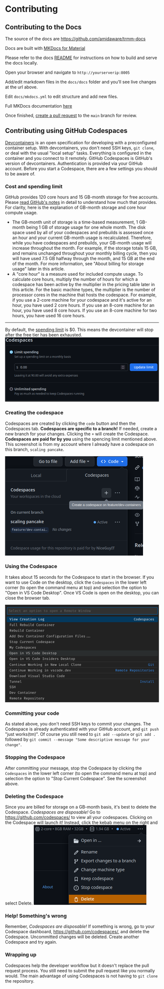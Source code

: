 # Contributing

## Contributing to the Docs

The source of the docs are <https://github.com/amidaware/trmm-docs>

Docs are built with [MKDocs for Material](https://squidfunk.github.io/mkdocs-material/)

Please refer to the docs [README](https://github.com/amidaware/trmm-docs) for instructions on how to build and serve the docs locally.

Open your browser and navigate to `http://yourserverip:8005`

Add/edit markdown files in the `docs/docs` folder and you'll see live changes at the url above.

Edit `docs/mkdocs.yml` to edit structure and add new files.

Full MKDocs documentation [here](https://squidfunk.github.io/mkdocs-material/getting-started/)

Once finished, [create a pull request](https://www.digitalocean.com/community/tutorials/how-to-create-a-pull-request-on-github) to the `main` branch for review.

## Contributing using GitHub Codespaces

[Devcontainers](https://devcontainers.org/) is an open specification for developing with a preconfigured container setup. With devcontainers, you don't need SSH keys, `git clone`, or deal with the usual "local setup" tasks. Everything is configured in the container and you connect to it remotely. GitHub Codespaces is GitHub's version of devcontainers. Authentication is provided via your GitHub account. Before you start a Codespace, there are a few settings you should to be aware of.

### Cost and spending limit

GitHub provides 120 core hours and 15 GB-month storage for free accounts. Please [read GitHub's notes](https://docs.github.com/en/billing/managing-billing-for-github-codespaces/about-billing-for-github-codespaces#monthly-included-storage-and-core-hours-for-personal-accounts) in detail to understand how much that provides. For clarity, here is the explanation of GB-month storage and core hour compute usage.

- The GB-month unit of storage is a time-based measurement, 1 GB-month being 1 GB of storage usage for one whole month. The disk space used by all of your codespaces and prebuilds is assessed once an hour and your current GB-month usage is recalculated. Therefore, while you have codespaces and prebuilds, your GB-month usage will increase throughout the month. For example, if the storage totals 15 GB, and remains unchanged throughout your monthly billing cycle, then you will have used 7.5 GB halfway through the month, and 15 GB at the end of the month. For more information, see "About billing for storage usage" later in this article.
- A "core hour" is a measure used for included compute usage. To calculate core hours, multiply the number of hours for which a codespace has been active by the multiplier in the pricing table later in this article. For the basic machine types, the multiplier is the number of processor cores in the machine that hosts the codespace. For example, if you use a 2-core machine for your codespace and it's active for an hour, you have used 2 core hours. If you use an 8-core machine for an hour, you have used 8 core hours. If you use an 8-core machine for two hours, you have used 16 core hours.

----
By default, the [spending limit](https://docs.github.com/en/billing/managing-billing-for-github-codespaces/managing-the-spending-limit-for-github-codespaces#managing-the-github-codespaces-spending-limit-for-your-personal-account) is $0. This means the devcontainer will stop after the free tier has been exhausted.
![Codespace spending limit](codespace-spending-limit.png)

### Creating the codespace

Codespaces are created by clicking the `code` button and then the Codespaces tab. **Codespaces are specific to a branch!** If needed, create a new branch for your changes. Clicking the `+` will create the Codespace. **Codespaces are paid for by you** using the spencing limit mentioned above. This screenshot is from my account where I already have a codespace on this branch, `scaling pancake`.

![Codespace creation](codespace-creation.png)

### Using the Codespace

It takes about 15 seconds for the Codespace to start in the browser. If you want to use Code on the desktop, click the `Codespaces` in the lower left corner (to open the command menu at top) and selection the option to "Open in VS Code Desktop". Once VS Code is open on the desktop, you can close the browser tab.

![Codespace open in code desktop](codespace-open-in-code-desktop.png)

### Committing your code

As stated above, you don't need SSH keys to commit your changes. The Codespace is already authenticated with your GitHub account, and `git push` "just works(tm)". Of course you still need to `git add --update` or `git add .` followed by `git commit --message "Some descriptive message for your change"`.

### Stopping the Codespace

After committing your message, stop the Codespace by clicking the `Codespaces` in the lower left corner (to open the command menu at top) and selection the option to "Stop Current Codespace". See the screenshot above.

### Deleting the Codespace

Since you are billed for storage on a GB-month basis, it's best to delete the Codespace. _Codespaces are disposable!_ Go to <https://github.com/codespaces/> to view all your codespaces. Clicking on the Codespace will launch it! Instead, click the kebab menu on the right and select Delete.
![Codespace deletion](codespace-deletion.png)

### Help! Something's wrong

Remember, _Codespaces are disposable!_ If something is wrong, go to your Codespace dashboard, <https://github.com/codespaces/>, and delete the Codespace. Uncommitted changes will be deleted. Create another Codespace and try again.

### Wrapping up

Codespaces help the developer workflow but it doesn't replace the pull request process. You still need to submit the pull request like you normally would. The main advantage of using Codespaces is not having to `git clone` the repository.
